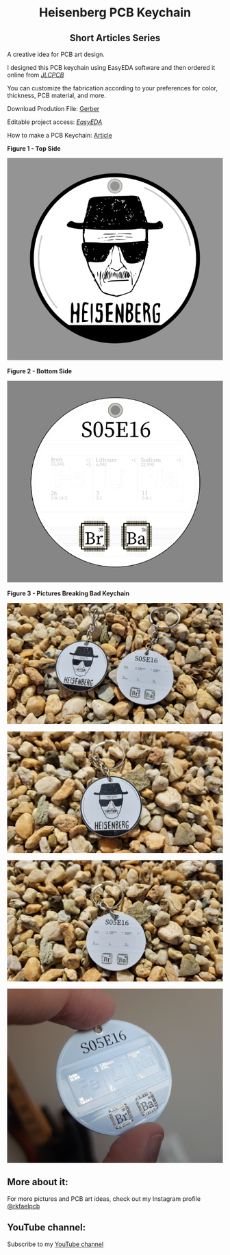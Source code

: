 <h1 align="center"> Heisenberg PCB Keychain </h1>

<h2 align="center"> Short Articles Series </h2>

A creative idea for PCB art design.

I designed this PCB keychain using EasyEDA software and then ordered it online from [*JLCPCB*](https://jlcpcb.com/?from=RMW)

You can customize the fabrication according to your preferences for color, thickness, PCB material, and more.

Download Prodution File: [Gerber](https://github.com/rkfael/PCB-Keychain-HEISENBERG/blob/main/Gerber_HEISENBERG_KEYCHAIN_2022-04-28.zip)

Editable project access: [*EasyEDA*](https://easyeda.com/editor#id=cf2536ff99944a6e9d98a40c2ae13138)

How to make a PCB Keychain: [Article](https://github.com/rkfael/PCB-Keychain)

**Figure 1 - Top Side**

![showcase](https://github.com/rkfael/PCB-Keychain-HEISENBERG/blob/main/rootimages/TopLayer_Finalizado.png)

**Figure 2 - Bottom Side**

![showcase](https://github.com/rkfael/PCB-Keychain-HEISENBERG/blob/main/rootimages/BottomLayer_Finalizado.png)

**Figure 3 - Pictures Breaking Bad Keychain**

![showcase](https://github.com/rkfael/PCB-Keychain-HEISENBERG/blob/main/rootimages/01.jpg)

![showcase](https://github.com/rkfael/PCB-Keychain-HEISENBERG/blob/main/rootimages/2.jpg)

![showcase](https://github.com/rkfael/PCB-Keychain-HEISENBERG/blob/main/rootimages/3.jpg)

![showcase](https://github.com/rkfael/PCB-Keychain-HEISENBERG/blob/main/rootimages/4.jpg)

## More about it:

For more pictures and PCB art ideas, check out my Instagram profile [@rkfaelpcb](https://instagram.com/rkfaelpcb)

## YouTube channel:

Subscribe to my [YouTube channel](https://www.youtube.com/channel/UCUXV45PUONuPi8HNMYXnK5g)

